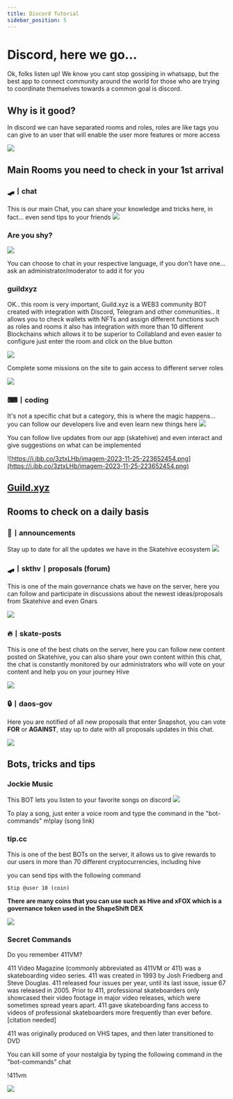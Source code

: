 ```yaml
---
title: Discord Tutorial
sidebar_position: 5
---
```


# Discord, here we go... 

Ok, folks listen up! We know you cant stop gossiping in whatsapp, but the best app to connect community around the world for those who are trying to coordinate themselves towards a common goal is discord. 

## Why is it good? 

In discord we can have separated rooms and roles, roles are like tags you can give to an user that will enable the user more features or more access 

![](https://i.ibb.co/Kmw10pC/imagem-2023-11-25-221718290.png)

## Main Rooms you need to check in your 1st arrival 

### 🛹丨chat

This is our main Chat, you can share your knowledge and tricks here, in fact... even send tips to your friends
![](https://i.ibb.co/z8tB9j2/imagem-2023-11-25-222919058.png)


### Are you shy?

![](https://i.ibb.co/GFsdM2c/imagem-2023-11-25-232705978.png)

You can choose to chat in your respective language, if you don't have one... ask an administrator/moderator to add it for you

### guildxyz 

OK.. this room is very important, Guild.xyz is a WEB3 community BOT created with integration with Discord, Telegram and other communities.. it allows you to check wallets with NFTs and assign different functions such as roles and rooms it also has integration with more than 10 different Blockchains which allows it to be superior to Collabland and even easier to configure just enter the room and click on the blue button

![](https://i.ibb.co/42NnzMd/imagem-2023-11-25-224820010.png)

Complete some missions on the site to gain access to different server roles

![](https://i.ibb.co/rsc6FSk/imagem-2023-11-25-225052029.png)

### ⌨丨coding 
It's not a specific chat but a category, this is where the magic happens... you can follow our developers live and even learn new things here
![](https://i.ibb.co/Hgpjwkj/imagem-2023-11-25-223520386.png)

You can follow live updates from our app (skatehive) and even interact and give suggestions on what can be implemented

![https://i.ibb.co/3ztxLHb/imagem-2023-11-25-223652454.png](https://i.ibb.co/3ztxLHb/imagem-2023-11-25-223652454.png)


## [Guild.xyz](https://guild.xyz/skatehive)
## Rooms to check on a daily basis 
### 📢丨announcements
Stay up  to date for all the updates we have in the Skatehive ecosystem
![](https://i.ibb.co/5Y99ZZJ/imagem-2023-11-25-225554435.png)

### 🛹丨skthv丨proposals (forum)

This is one of the main governance chats we have on the server, here you can follow and participate in discussions about the newest ideas/proposals from Skatehive and even Gnars

![](https://i.ibb.co/FHys3rZ/imagem-2023-11-25-225821464.png)

### 🔥丨skate-posts

This is one of the best chats on the server, here you can follow new content posted on Skatehive, you can also share your own content within this chat, the chat is constantly monitored by our administrators who will vote on your content and help you on your journey Hive

![](https://i.ibb.co/qd12PK1/imagem-2023-11-25-230156776.png)

### 🔒丨daos-gov

Here you are notified of all new proposals that enter Snapshot, you can vote **FOR** or **AGAINST**, stay up to date with all proposals updates in this chat.

![](https://i.ibb.co/VHqhjyH/imagem-2023-11-25-230404565.png)

## Bots, tricks and tips 

### Jockie Music

This BOT lets you listen to your favorite songs on discord
![](https://i.ibb.co/BPzQZ8d/imagem-2023-11-25-230819681.png)

To play a song, just enter a voice room and type the command in the "bot-commands" m!play (song link)

### tip.cc

This is one of the best BOTs on the server, it allows us to give rewards to our users in more than 70 different cryptocurrencies, including hive

you can send tips with the following command

```$tip @user 10 (coin)```

**There are many coins that you can use such as Hive and xFOX which is a governance token used in the ShapeShift DEX**

![](https://i.ibb.co/NTSnsLc/imagem-2023-11-25-231444533.png)

### Secret Commands 

 Do you remember 411VM?

411 Video Magazine (commonly abbreviated as 411VM or 411) was a skateboarding video series. 411 was created in 1993 by Josh Friedberg and Steve Douglas. 411 released four issues per year, until its last issue, issue 67 was released in 2005. Prior to 411, professional skateboarders only showcased their video footage in major video releases, which were sometimes spread years apart. 411 gave skateboarding fans access to videos of professional skateboarders more frequently than ever before.[citation needed]

411 was originally produced on VHS tapes, and then later transitioned to DVD

You can kill some of your nostalgia by typing the following command in the "bot-commands" chat

!411vm


![](https://i.ibb.co/dKk7G70/imagem-2023-11-25-233029667.png) 

